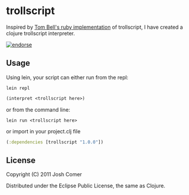# trollscript

Inspired by [Tom Bell's ruby implementation](https://github.com/tombell/trollscript) of trollscript, I have created a clojure trollscript interpreter.

[![endorse](http://api.coderwall.com/jjcomer/endorsecount.png)](http://coderwall.com/jjcomer)

## Usage

Using lein, your script can either run from the repl:

    lein repl

``` clojure
(interpret <trollscript here>)
```

or from the command line:

    lein run <trollscript here>

or import in your project.clj file

```clojure
(:dependencies [trollscript "1.0.0"])
```

## License

Copyright (C) 2011 Josh Comer

Distributed under the Eclipse Public License, the same as Clojure.
